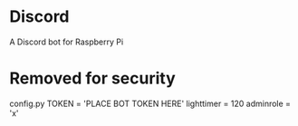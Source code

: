 # Discord
A Discord bot for Raspberry Pi 

# Removed for security
 config.py
  TOKEN = 'PLACE BOT TOKEN HERE'
  lighttimer = 120
  adminrole = 'x'
